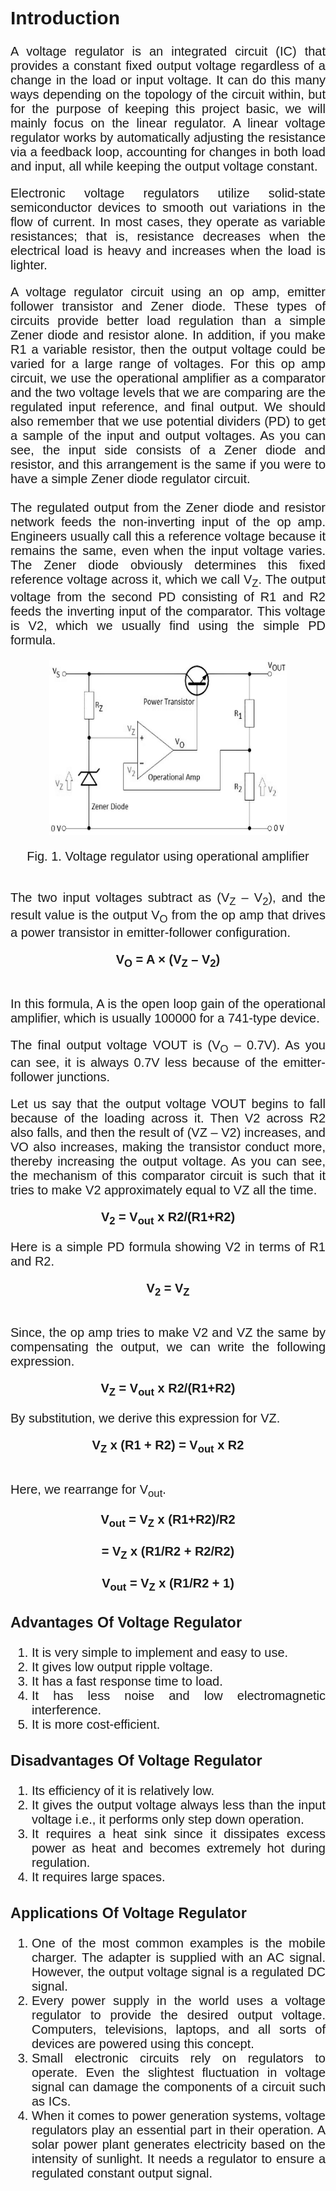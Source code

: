 <div style="font-family: 'Nunito Sans', sans-serif; font-size: 20px;text-align: justify;">
<h2>Introduction</h2>

A voltage regulator is an integrated circuit (IC) that provides a constant fixed output voltage regardless of a change in the load or input voltage. It can do this many ways depending on the topology of the circuit within, but for the purpose of keeping this project basic, we will mainly focus on the linear regulator. A linear voltage regulator works by automatically adjusting the resistance via a feedback loop, accounting for changes in both load and input, all while keeping the output voltage constant.<br>

Electronic voltage regulators utilize solid-state semiconductor devices to smooth out variations in the flow of current. In most cases, they operate as variable resistances; that is, resistance decreases when the electrical load is heavy and increases when the load is lighter.<br>

A voltage regulator circuit using an op amp, emitter follower transistor and Zener diode. These types of circuits provide better load regulation than a simple Zener diode and resistor alone. In addition, if you make R1 a variable resistor, then the output voltage could be varied for a large range of voltages. For this op amp circuit, we use the operational amplifier as a comparator and the two voltage levels that we are comparing are the regulated input reference, and final output. We should also remember that we use potential dividers (PD) to get a sample of the input and output voltages. As you can see, the input side consists of a Zener diode and resistor, and this arrangement is the same if you were to have a simple Zener diode regulator circuit.<br><br> The regulated output from the Zener diode and resistor network feeds the non-inverting input of the op amp. Engineers usually call this a reference voltage because it remains the same, even when the input voltage varies. The Zener diode obviously determines this fixed reference voltage across it, which we call V<sub>Z</sub>. The output voltage from the second PD consisting of R1 and R2 feeds the inverting input of the comparator. This voltage is V2, which we usually find using the simple PD formula.<br>

<center><img src="images/VR1.png" style=" height: 280px; width: 380px" align="center"></center><br>
<center>Fig. 1. Voltage regulator using operational amplifier</center><br>

The two input voltages subtract as (V<sub>Z</sub> – V<sub>2</sub>), and the result value is the output V<sub>O</sub> from the op amp that drives a power transistor in emitter-follower configuration. 

<center><b>V<sub>O</sub> = A × (V<sub>Z</sub> – V<sub>2</sub>)</b></center><br>

In this formula, A is the open loop gain of the operational amplifier, which is usually 100000 for a 741-type device.

The final output voltage VOUT is (V<sub>O</sub> – 0.7V). As you can see, it is always 0.7V less because of the emitter-follower junctions.

Let us say that the output voltage VOUT begins to fall because of the loading across it. Then V2 across R2 also falls, and then the result of (VZ – V2) increases, and VO also increases, making the transistor conduct more, thereby increasing the output voltage. As you can see, the mechanism of this comparator circuit is such that it tries to make V2 approximately equal to VZ all the time.<br>

<center><b>V<sub>2</sub> = V<sub>out</sub> x R2/(R1+R2)</b></center>

Here is a simple PD formula showing V2 in terms of R1 and R2.

<center><b>V<sub>2</sub> = V<sub>Z</sub></b></center><br>

Since, the op amp tries to make V2 and VZ the same by compensating the output, we can write the following expression.

<center><b>V<sub>Z</sub> = V<sub>out</sub> x R2/(R1+R2)</b></center>

By substitution, we derive this expression for VZ.

<center><b>V<sub>Z</sub> x (R1 + R2) = V<sub>out</sub> x R2</b></center><br>

Here, we rearrange for V<sub>out</sub>.

<center><b>V<sub>out</sub> = V<sub>Z</sub> x (R1+R2)/R2</b></center><br>

<center><b> = V<sub>Z</sub> x (R1/R2 + R2/R2)</b></center><br>

<center><b>V<sub>out</sub> = V<sub>Z</sub> x (R1/R2 + 1)</b></center>

### Advantages Of Voltage Regulator

1. It is very simple to implement and easy to use.
2. It gives low output ripple voltage.
3. It has a fast response time to load.
4. It has less noise and low electromagnetic interference.
5. It is more cost-efficient.

### Disadvantages Of Voltage Regulator

1. Its efficiency of it is relatively low.
2. It gives the output voltage always less than the input voltage i.e., it performs only step down operation.
3. It requires a heat sink since it dissipates excess power as heat and becomes extremely hot during regulation.
4. It requires large spaces.

### Applications Of Voltage Regulator

1. One of the most common examples is the mobile charger. The adapter is supplied with an AC signal. However, the output voltage signal is a regulated DC signal.
2. Every power supply in the world uses a voltage regulator to provide the desired output voltage. Computers, televisions, laptops, and all sorts of devices are powered using this concept.
3. Small electronic circuits rely on regulators to operate. Even the slightest fluctuation in voltage signal can damage the components of a circuit such as ICs.
4. When it comes to power generation systems, voltage regulators play an essential part in their operation. A solar power plant generates electricity based on the intensity of sunlight. It needs a regulator to ensure a regulated constant output signal.





















